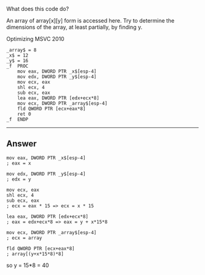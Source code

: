 What does this code do?

An array of array[x][y] form is accessed here. Try to determine the dimensions of the array, at least partially, by finding y.

Optimizing MSVC 2010

```assembly
_array$ = 8
_x$ = 12
_y$ = 16
_f	PROC
	mov	eax, DWORD PTR _x$[esp-4]
	mov	edx, DWORD PTR _y$[esp-4]
	mov	ecx, eax
	shl	ecx, 4
	sub	ecx, eax
	lea	eax, DWORD PTR [edx+ecx*8]
	mov	ecx, DWORD PTR _array$[esp-4]
	fld	QWORD PTR [ecx+eax*8]
	ret	0
_f	ENDP
```

---

## Answer

```
mov	eax, DWORD PTR _x$[esp-4]
; eax = x

mov	edx, DWORD PTR _y$[esp-4]
; edx = y

mov	ecx, eax
shl	ecx, 4
sub	ecx, eax
; ecx = eax * 15 => ecx = x * 15

lea	eax, DWORD PTR [edx+ecx*8]
; eax = edx+ecx*8 => eax = y + x*15*8

mov	ecx, DWORD PTR _array$[esp-4]
; ecx = array

fld	QWORD PTR [ecx+eax*8]
; array[(y+x*15*8)*8]

```

so y = 15\*8 = 40